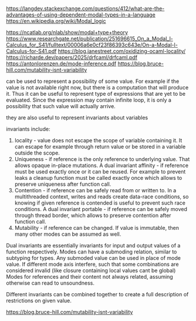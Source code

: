 https://langdev.stackexchange.com/questions/412/what-are-the-advantages-of-using-dependent-modal-types-in-a-language
https://en.wikipedia.org/wiki/Modal_logic

https://ncatlab.org/nlab/show/modal+type+theory
https://www.researchgate.net/publication/251696615_On_a_Modal_l-Calculus_for_S41/fulltext/00006a6e0cf23f86393c643e/On-a-Modal-l-Calculus-for-S41.pdf
https://blog.janestreet.com/oxidizing-ocaml-locality/
https://richarde.dev/papers/2025/drfcaml/drfcaml.pdf
https://antonlorenzen.de/mode-inference.pdf
https://blog.bruce-hill.com/mutability-isnt-variability

can be used to represent a possibility of some value. For example if the value is not available right now, but there is a computation that will produce it. Thus it can be useful to represent type of expressions that are yet to be evaluated. Since the expression may contain infinite loop, it is only a possibility that such value will actually arrive.

they are also useful to represent invariants about variables

invariants include:
1. locality - value does not escape the scope of variable containing it. It can escape for example through return value or be stored in a variable outside the scope.
3. Uniqueness - if reference is the only reference to underlying value. That allows opaque in-place mutations. A dual invariant affinity - if reference must be used exactly once or it can be reused. For example to prevent leaks a cleanup function must be called exactly once which allows to preserve uniqueness after function call.
5. Contention - if reference can be safely read from or written to. In a multithreaded context, writes and reads create data-race conditions, so knowing if given reference is contended is useful to prevent such race conditions. A dual invariant portable - if reference can be safely moved through thread border, which allows to preserve contention after function call.
6. Mutability - if reference can be changed. If value is immutable, then many other modes can be assumed as well.

Dual invariants are essentially invariants for input and output values of a function respectively.
Modes can have a submoding relation, similar to subtyping for types. Any submoded value can be used in place of mode value.
If different mode axis interfere, such that some combinations are considered invalid (like closure containing local values cant be global)
Modes for references and their content not always related, assuming otherwise can read to unsoundness.

Different invariants can be combined together to create a full description of restrictions on given value.

https://blog.bruce-hill.com/mutability-isnt-variability